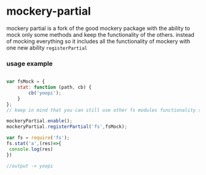 # mockery-partial
mockery partial is a fork of the good mockery package with the ability to mock only some methods and keep the functionality of the others. instead of mocking everything so it includes all the functionality of mockery with one new ability ``registerPartial``

### usage example

```js

var fsMock = {
    stat: function (path, cb) { 
        cb('yoopi'); 
    }
};
// keep in mind that you can still use other fs modules functionality such as readFileSync or everything else 

mockeryPartial.enable();
mockeryPartial.registerPartial('fs',fsMock);

var fs = require('fs');
fs.stat('a',(res)=>{
 console.log(res)
})

//output -> yoopi


```

